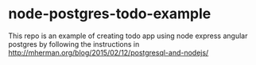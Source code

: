 # node-postgres-todo-example
This repo is an example of creating todo app using node express angular postgres by following the instructions in 
http://mherman.org/blog/2015/02/12/postgresql-and-nodejs/
